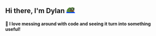 ## Hi there, I'm Dylan ![peepoHappy](https://github.com/DylanBarratt/DylanBarratt/blob/master/peepoHappy.png "peepoHappy") 
#### 🔧 I love messing around with code and seeing it turn into something useful!

